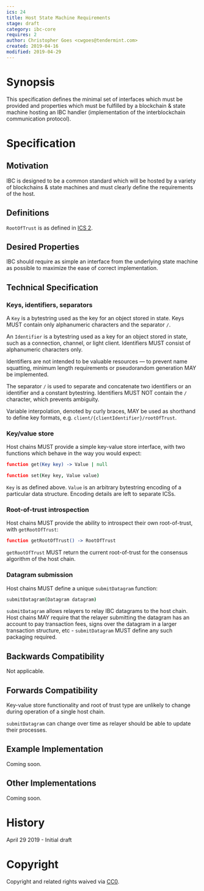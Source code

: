 ```yaml
---
ics: 24
title: Host State Machine Requirements
stage: draft
category: ibc-core
requires: 2
author: Christopher Goes <cwgoes@tendermint.com>
created: 2019-04-16
modified: 2019-04-29
---
```


# Synopsis

This specification defines the minimal set of interfaces which must be provided and properties which must be fulfilled by a blockchain & state machine hosting an IBC handler (implementation of the interblockchain communication protocol).

# Specification

## Motivation

IBC is designed to be a common standard which will be hosted by a variety of blockchains & state machines and must clearly define the requirements of the host.

## Definitions

`RootOfTrust` is as defined in [ICS 2](../ics-2-consensus-requirements).

## Desired Properties

IBC should require as simple an interface from the underlying state machine as possible to maximize the ease of correct implementation.

## Technical Specification

### Keys, identifiers, separators

A `Key` is a bytestring used as the key for an object stored in state. Keys MUST contain only alphanumeric characters and the separator `/`.

An `Identifier` is a bytestring used as a key for an object stored in state, such as a connection, channel, or light client. Identifiers MUST consist of alphanumeric characters only.

Identifiers are not intended to be valuable resources — to prevent name squatting, minimum length requirements or pseudorandom generation MAY be implemented.

The separator `/` is used to separate and concatenate two identifiers or an identifier and a constant bytestring. Identifiers MUST NOT contain the `/` character, which prevents ambiguity.

Variable interpolation, denoted by curly braces, MAY be used as shorthand to define key formats, e.g. `client/{clientIdentifier}/rootOfTrust`.

### Key/value store

Host chains MUST provide a simple key-value store interface, with two functions which behave in the way you would expect:

```coffeescript
function get(Key key) -> Value | null
```

```coffeescript
function set(Key key, Value value)
```

`Key` is as defined above. `Value` is an arbitrary bytestring encoding of a particular data structure. Encoding details are left to separate ICSs.

### Root-of-trust introspection

Host chains MUST provide the ability to introspect their own root-of-trust, with `getRootOfTrust`:

```coffeescript
function getRootOfTrust() -> RootOfTrust
```

`getRootOfTrust` MUST return the current root-of-trust for the consensus algorithm of the host chain.

### Datagram submission

Host chains MUST define a unique `submitDatagram` function:

```coffeescript
submitDatagram(Datagram datagram)
```

`submitDatagram` allows relayers to relay IBC datagrams to the host chain. Host chains MAY require that the relayer submitting the datagram has an account to pay transaction fees, signs over the datagram in a larger transaction structure, etc - `submitDatagram` MUST define any such packaging required.

## Backwards Compatibility

Not applicable.

## Forwards Compatibility

Key-value store functionality and root of trust type are unlikely to change during operation of a single host chain.

`submitDatagram` can change over time as relayer should be able to update their processes.

## Example Implementation

Coming soon.

## Other Implementations

Coming soon.

# History

April 29 2019 - Initial draft

# Copyright

Copyright and related rights waived via [CC0](https://creativecommons.org/publicdomain/zero/1.0/).
